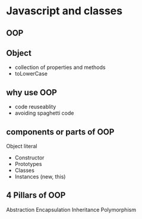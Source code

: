 # Javascript and classes

## OOP

## Object
- collection of properties and methods
- toLowerCase

## why use OOP
- code reuseablity 
- avoiding spaghetti code

## components or parts of OOP
Object literal

- Constructor
- Prototypes
- Classes
- Instances (new, this)

## 4 Pillars of OOP
Abstraction
Encapsulation
Inheritance
Polymorphism